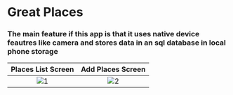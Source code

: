 # Great Places

### The main feature if this app is that it uses native device feautres like camera and stores data in an sql database in local phone storage

Places List Screen| Add Places Screen
:----------:|:-------:
![1](https://user-images.githubusercontent.com/53505850/132005108-66c5cfe2-8f6b-4559-b7fe-eb7c665789b6.jpeg)|![2](https://user-images.githubusercontent.com/53505850/132005183-1d752e33-5495-44a8-b04d-280e4be31c78.jpeg)


